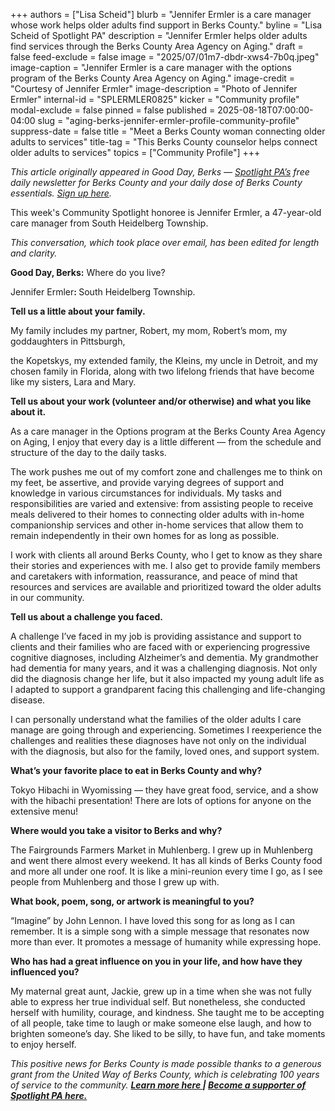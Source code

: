 +++
authors = ["Lisa Scheid"]
blurb = "Jennifer Ermler is a care manager whose work helps older adults find support in Berks County."
byline = "Lisa Scheid of Spotlight PA"
description = "Jennifer Ermler helps older adults find services through the Berks County Area Agency on Aging."
draft = false
feed-exclude = false
image = "2025/07/01m7-dbdr-xws4-7b0q.jpeg"
image-caption = "Jennifer Ermler is a care manager with the options program of the Berks County Area Agency on Aging."
image-credit = "Courtesy of Jennifer Ermler"
image-description = "Photo of Jennifer Ermler"
internal-id = "SPLERMLER0825"
kicker = "Community profile"
modal-exclude = false
pinned = false
published = 2025-08-18T07:00:00-04:00
slug = "aging-berks-jennifer-ermler-profile-community-profile"
suppress-date = false
title = "Meet a Berks County woman connecting older adults to services"
title-tag = "This Berks County counselor helps connect older adults to services"
topics = ["Community Profile"]
+++

<em>This article originally appeared in Good Day, Berks — </em><a href="https://www.spotlightpa.org/"><em>Spotlight PA’s</em></a><em> free daily newsletter for Berks County and your daily dose of Berks County essentials. </em><a href="https://www.spotlightpa.org/newsletters/gooddayberks/"><em>Sign up here</em></a><em>.</em>

This week&#39;s Community Spotlight honoree is Jennifer Ermler, a 47-year-old care manager from South Heidelberg Township.

<em>This conversation, which took place over email, has been edited for length and clarity.</em>

<strong>Good Day, Berks:</strong> Where do you live?

Jennifer Ermler<strong>: </strong>South Heidelberg Township.

<strong>Tell us a little about your family.</strong>

My family includes my partner, Robert, my mom, Robert’s mom, my goddaughters in Pittsburgh,

the Kopetskys, my extended family, the Kleins, my uncle in Detroit, and my chosen family in Florida, along with two lifelong friends that have become like my sisters, Lara and Mary.

<strong>Tell us about your work (volunteer and/or otherwise) and what you like about it.</strong>

As a care manager in the Options program at the Berks County Area Agency on Aging, I enjoy that every day is a little different — from the schedule and structure of the day to the daily tasks.

The work pushes me out of my comfort zone and challenges me to think on my feet, be assertive, and provide varying degrees of support and knowledge in various circumstances for individuals. My tasks and responsibilities are varied and extensive: from assisting people to receive meals delivered to their homes to connecting older adults with in-home companionship services and other in-home services that allow them to remain independently in their own homes for as long as possible.

I work with clients all around Berks County, who I get to know as they share their stories and experiences with me. I also get to provide family members and caretakers with information, reassurance, and peace of mind that resources and services are available and prioritized toward the older adults in our community.

<strong>Tell us about a challenge you faced.</strong>

A challenge I’ve faced in my job is providing assistance and support to clients and their families who are faced with or experiencing progressive cognitive diagnoses, including Alzheimer’s and dementia. My grandmother had dementia for many years, and it was a challenging diagnosis. Not only did the diagnosis change her life, but it also impacted my young adult life as I adapted to support a grandparent facing this challenging and life-changing disease.

I can personally understand what the families of the older adults I care manage are going through and experiencing. Sometimes I reexperience the challenges and realities these diagnoses have not only on the individual with the diagnosis, but also for the family, loved ones, and support system.

<strong>What’s your favorite place to eat in Berks County and why?</strong>

Tokyo Hibachi in Wyomissing — they have great food, service, and a show with the hibachi presentation! There are lots of options for anyone on the extensive menu!

<strong>Where would you take a visitor to Berks and why?</strong>

The Fairgrounds Farmers Market in Muhlenberg. I grew up in Muhlenberg and went there almost every weekend. It has all kinds of Berks County food and more all under one roof. It is like a mini-reunion every time I go, as I see people from Muhlenberg and those I grew up with.

<strong>What book, poem, song, or artwork is meaningful to you?</strong>

“Imagine” by John Lennon. I have loved this song for as long as I can remember. It is a simple song with a simple message that resonates now more than ever. It promotes a message of humanity while expressing hope.

<strong>Who has had a great influence on you in your life, and how have they influenced you?</strong>

My maternal great aunt, Jackie, grew up in a time when she was not fully able to express her true individual self. But nonetheless, she conducted herself with humility, courage, and kindness. She taught me to be accepting of all people, take time to laugh or make someone else laugh, and how to brighten someone’s day. She liked to be silly, to have fun, and take moments to enjoy herself.<strong></strong>

<em>This positive news for Berks County is made possible thanks to a generous grant from the United Way of Berks County, which is celebrating 100 years of service to the community. </em><a href="https://spotlightpa.bluelena.io/lt.php?x=3DZy~GDMVaSa5H350_tFguBv1HIivQAiku0zkHo6InOfEpJ5yky.0OFr1X_ziN9vkfY4bHPJInKg"><strong><em>Learn more here </em></strong></a><strong><em>| </em></strong><a href="https://www.spotlightpa.org/support/"><strong><em>Become a supporter of Spotlight PA here.</em></strong></a>

